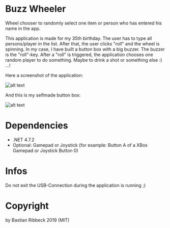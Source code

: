 # Buzz Wheeler

Wheel chooser to randomly select one item or person who has entered his name in the app.

This application is made for my 35th birthday. The user has to type all persons/player in the list. After that, the user clicks "roll" and the wheel is spinning. In my case, I have built a button box with a big buzzer. The buzzer is the "roll"-key.
After a "roll" is triggered, the application chooses one random player to do something. Maybe to drink a shot or something else :) ...!

Here a screenshot of the application:

![alt text](https://www.bastianr.de/git/bastianr/buzz-wheeler/raw/development/Example-Screenshots/Buzz-Wheeler%20Screenshot.png)

And this is my selfmade button box:

![alt text](https://www.bastianr.de/git/bastianr/buzz-wheeler/raw/development/Example-Screenshots/20190618_202322.jpg)

# Dependencies

- .NET 4.7.2
- Optional: Gamepad or Joystick (for example: Button A of a XBox Gamepad or Joystick Button 0)

# Infos

Do not exit the USB-Connection during the application is running ;)

# Copyright

by Bastian Ribbeck 2019 (MIT)